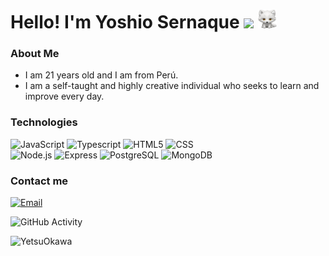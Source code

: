 <h1>Hello! I'm Yoshio Sernaque <img src="https://raw.githubusercontent.com/iampavangandhi/iampavangandhi/master/gifs/Hi.gif" width="30px"> <img src="https://github.com/YetsuOkawa/YetsuOkawa/blob/main/arctic-fox-toy2.png" width="30" height="30">
</h1>

### About Me
- I am 21 years old and I am from Perú.
- I am a self-taught and highly creative individual who seeks to learn and improve every day.

### Technologies
  ![JavaScript](https://img.shields.io/badge/-JavaScript-333333?style=flat&logo=javascript)
  ![Typescript](https://img.shields.io/badge/-Typescript-333333?style=flat&logo=typescript)
  ![HTML5](https://img.shields.io/badge/-HTML5-333333?style=flat&logo=HTML5)
  ![CSS](https://img.shields.io/badge/-CSS-333333?style=flat&logo=CSS3&logoColor=1572B6)
  <br/>
  ![Node.js](https://img.shields.io/badge/-Node.js-333333?style=flat&logo=node.js)
  ![Express](https://img.shields.io/badge/-Express-333333?style=flat&logo=express)
  ![PostgreSQL](https://img.shields.io/badge/-PostgreSQL-333333?style=flat&logo=postgresql)
  ![MongoDB](https://img.shields.io/badge/-MongoDB-333333?style=flat&logo=MongoDB)

### Contact me
  <a href="yosernaquel@ucvvirtual.edu.pe"><img alt="Email" src="https://img.shields.io/badge/Gmail-yosernaquel@ucvvirtual.edu.pe-blue?style=flat-square&logo=gmail"></a>  
  
  ![GitHub Activity](https://github-readme-stats.vercel.app/api?username=YetsuOkawa&show_icons=true)

<p align="left"> <img src="https://komarev.com/ghpvc/?username=YetsuOkawa&label=Profile%20views&color=0e75b6&style=flat" alt="YetsuOkawa" /> </p>
  

